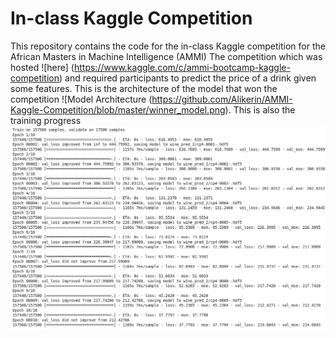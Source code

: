 # In-class Kaggle Competition
This repository contains the code for the in-class Kaggle competition for the African Masters in Machine Intelligence (AMMI)
The competition which was hosted ![here] (https://www.kaggle.com/c/ammi-bootcamp-kaggle-competition) and required participants to predict the price of a drink given some features. 
This is the architecture of the model that won the competition ![Model Architecture (https://github.com/Alikerin/AMMI-Kaggle-Competition/blob/master/winner_model.png).
This is also the training progress ![Model Training](https://github.com/Alikerin/AMMI-Kaggle-Competition/blob/master/wine_pred_8_1.png)
